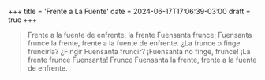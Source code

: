 +++
title = 'Frente a La Fuente'
date = 2024-06-17T17:06:39-03:00
draft = true
+++

> Frente a la fuente de enfrente, la frente Fuensanta frunce; Fuensanta frunce la frente, frente a la fuente de enfrente. ¿La frunce o finge fruncirla? ¿Fingir Fuensanta fruncir? ¡Fuensanta no finge, frunce! ¡La frente frunce Fuensanta! Frunce Fuensanta la frente, frente a la fuente de enfrente.

<!--more-->
